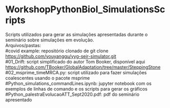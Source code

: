 # WorkshopPythonBiol_SimulationsScripts

Scripts utilizados para gerar as simulações apresentadas durante o seminário sobre simulações em evolução. <br>
Arquivos/pastas: <br>
#covid example: repositório clonado de git clone https://github.com/youyanggu/yyg-seir-simulator.git <br>
#01_Drift: script simplificado do autor Tom Booker, disponível aqui https://github.com/TBooker/GlobalAdaptation/tree/master/SteppingStone <br>
#02_msprime_timeMRCA.py: script utilizado para fazer simulações coalescentes usando o pacote msprime <br>
#Python_simulations_commandLines.ipynb: jupyter notebook com os exemplos de linhas de comando e os scripts para gerar os gráficos <br>
#Python_palestraEvolucaoATT_Sept2020.pdf: pdf do seminário apresentado <br>
